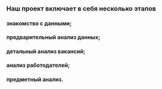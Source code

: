 ### Наш проект включает в себя несколько этапов
#### знакомство с данными;
#### предварительный анализ данных;
#### детальный анализ вакансий;
#### анализ работодателей;
#### предметный анализ.

